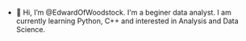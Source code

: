 - 👋 Hi, I’m @EdwardOfWoodstock.
I'm a beginer data analyst. I am currently learning Python, C++ and interested in Analysis and Data Science.
<!---
EdwardOfWoodstock/EdwardOfWoodstock is a ✨ special ✨ repository because its `README.md` (this file) appears on your GitHub profile.
You can click the Preview link to take a look at your changes.
--->
